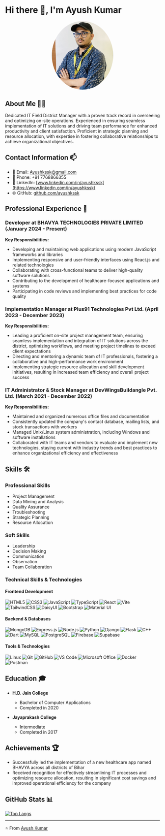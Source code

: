 # Hi there 👋, I'm Ayush Kumar

<div align="center">
  <img src="profile.png" alt="Ayush Kumar" style="border-radius: 50%; width: 200px;">
</div>

## About Me 👨‍💻
Dedicated IT Field District Manager with a proven track record in overseeing and optimizing on-site operations. Experienced in ensuring seamless implementation of IT solutions and driving team performance for enhanced productivity and client satisfaction. Proficient in strategic planning and resource allocation, with expertise in fostering collaborative relationships to achieve organizational objectives.

## Contact Information 📫
- 📧 Email: Ayushkssk@gmail.com
- 📱 Phone: +91 7768866355
- 💼 LinkedIn: [www.linkedin.com/in/ayushkssk](https://www.linkedin.com/in/ayushkssk)
- 🌐 GitHub: [github.com/ayushkssk](https://github.com/ayushkssk)

## Professional Experience 💼

### Developer at BHAVYA TECHNOLOGIES PRIVATE LIMITED (January 2024 - Present)
**Key Responsibilities:**
- Developing and maintaining web applications using modern JavaScript frameworks and libraries
- Implementing responsive and user-friendly interfaces using React.js and related technologies
- Collaborating with cross-functional teams to deliver high-quality software solutions
- Contributing to the development of healthcare-focused applications and systems
- Participating in code reviews and implementing best practices for code quality

### Implementation Manager at Plus91 Technologies Pvt Ltd. (April 2023 - December 2023)
**Key Responsibilities:**
- Leading a proficient on-site project management team, ensuring seamless implementation and integration of IT solutions across the district, optimizing workflows, and meeting project timelines to exceed client expectations
- Directing and mentoring a dynamic team of IT professionals, fostering a collaborative and high-performance work environment
- Implementing strategic resource allocation and skill development initiatives, resulting in increased team efficiency and overall project success

### IT Administrator & Stock Manager at DevWingsBuildangle Pvt. Ltd. (March 2021 - December 2022)
**Key Responsibilities:**
- Maintained and organized numerous office files and documentation
- Consistently updated the company's contact database, mailing lists, and stock transactions with workers
- Managed Unix/Linux system administration, including Windows and software installations
- Collaborated with IT teams and vendors to evaluate and implement new technologies, staying current with industry trends and best practices to enhance organizational efficiency and effectiveness

## Skills 🛠️

### Professional Skills
- Project Management
- Data Mining and Analysis
- Quality Assurance
- Troubleshooting
- Strategic Planning
- Resource Allocation

### Soft Skills
- Leadership
- Decision Making
- Communication
- Observation
- Team Collaboration

### Technical Skills & Technologies

#### Frontend Development
![HTML5](https://img.shields.io/badge/html5-%23E34F26.svg?style=for-the-badge&logo=html5&logoColor=white)
![CSS3](https://img.shields.io/badge/css3-%231572B6.svg?style=for-the-badge&logo=css3&logoColor=white)
![JavaScript](https://img.shields.io/badge/javascript-%23323330.svg?style=for-the-badge&logo=javascript&logoColor=%23F7DF1E)
![TypeScript](https://img.shields.io/badge/typescript-%23007ACC.svg?style=for-the-badge&logo=typescript&logoColor=white)
![React](https://img.shields.io/badge/react-%2320232a.svg?style=for-the-badge&logo=react&logoColor=%2361DAFB)
![Vite](https://img.shields.io/badge/vite-%23646CFF.svg?style=for-the-badge&logo=vite&logoColor=white)
![TailwindCSS](https://img.shields.io/badge/tailwindcss-%2338B2AC.svg?style=for-the-badge&logo=tailwind-css&logoColor=white)
![DaisyUI](https://img.shields.io/badge/daisyui-5A0EF8?style=for-the-badge&logo=daisyui&logoColor=white)
![Bootstrap](https://img.shields.io/badge/bootstrap-%238511FA.svg?style=for-the-badge&logo=bootstrap&logoColor=white)
![Material UI](https://img.shields.io/badge/Material%20UI-%230081CB.svg?style=for-the-badge&logo=material-ui&logoColor=white)

#### Backend & Databases
![MongoDB](https://img.shields.io/badge/MongoDB-%234ea94b.svg?style=for-the-badge&logo=mongodb&logoColor=white)
![Express.js](https://img.shields.io/badge/express.js-%23404d59.svg?style=for-the-badge&logo=express&logoColor=%2361DAFB)
![Node.js](https://img.shields.io/badge/node.js-6DA55F?style=for-the-badge&logo=node.js&logoColor=white)
![Python](https://img.shields.io/badge/python-3670A0?style=for-the-badge&logo=python&logoColor=ffdd54)
![Django](https://img.shields.io/badge/django-%23092E20.svg?style=for-the-badge&logo=django&logoColor=white)
![Flask](https://img.shields.io/badge/flask-%23000.svg?style=for-the-badge&logo=flask&logoColor=white)
![C++](https://img.shields.io/badge/c++-%2300599C.svg?style=for-the-badge&logo=c%2B%2B&logoColor=white)
![Dart](https://img.shields.io/badge/dart-%230175C2.svg?style=for-the-badge&logo=dart&logoColor=white)
![MySQL](https://img.shields.io/badge/mysql-%2300f.svg?style=for-the-badge&logo=mysql&logoColor=white)
![PostgreSQL](https://img.shields.io/badge/postgresql-%23316192.svg?style=for-the-badge&logo=postgresql&logoColor=white)
![Firebase](https://img.shields.io/badge/firebase-%23039BE5.svg?style=for-the-badge&logo=firebase)
![Supabase](https://img.shields.io/badge/Supabase-3ECF8E?style=for-the-badge&logo=supabase&logoColor=white)

#### Tools & Technologies
![Linux](https://img.shields.io/badge/Linux-FCC624?style=for-the-badge&logo=linux&logoColor=black)
![Git](https://img.shields.io/badge/git-%23F05033.svg?style=for-the-badge&logo=git&logoColor=white)
![GitHub](https://img.shields.io/badge/github-%23121011.svg?style=for-the-badge&logo=github&logoColor=white)
![VS Code](https://img.shields.io/badge/VS%20Code-0078d7.svg?style=for-the-badge&logo=visual-studio-code&logoColor=white)
![Microsoft Office](https://img.shields.io/badge/Microsoft_Office-D83B01?style=for-the-badge&logo=microsoft-office&logoColor=white)
![Docker](https://img.shields.io/badge/docker-%230db7ed.svg?style=for-the-badge&logo=docker&logoColor=white)
![Postman](https://img.shields.io/badge/Postman-FF6C37?style=for-the-badge&logo=postman&logoColor=white)

## Education 🎓
- **H.D. Jain College**
  - Bachelor of Computer Applications
  - Completed in 2020

- **Jayaprakash College**
  - Intermediate
  - Completed in 2017

## Achievements 🏆
- Successfully led the implementation of a new healthcare app named BHAVYA across all districts of Bihar
- Received recognition for effectively streamlining IT processes and optimizing resource allocation, resulting in significant cost savings and improved operational efficiency for the company

## GitHub Stats 📊
[![Top Langs](https://github-readme-stats.vercel.app/api/top-langs/?username=ayushkssk&layout=compact&theme=vision-friendly-dark)](https://github.com/anuraghazra/github-readme-stats)

---
⭐️ From [Ayush Kumar](https://github.com/ayushkssk)
